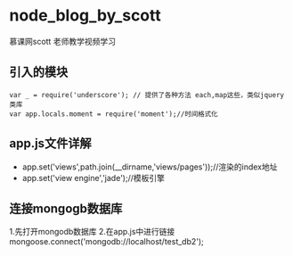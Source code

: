 # node_blog_by_scott
慕课网scott 老师教学视频学习
## 引入的模块
```
var _ = require('underscore'); // 提供了各种方法 each,map这些，类似jquery类库
var app.locals.moment = require('moment');//时间格式化
```

## app.js文件详解
- app.set('views',path.join(__dirname,'views/pages'));//渲染的index地址
- app.set('view engine','jade');//模板引擎


## 连接mongogb数据库
1.先打开mongodb数据库
2.在app.js中进行链接 mongoose.connect('mongodb://localhost/test_db2');

##
